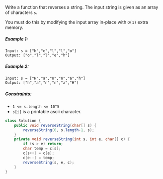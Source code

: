 Write a function that reverses a string. The input string is given as an array of characters `s`.

You must do this by modifying the input array in-place with `O(1)` extra memory.

##### Example 1:
```
Input: s = ["h","e","l","l","o"]
Output: ["o","l","l","e","h"]
```
##### Example 2:
```
Input: s = ["H","a","n","n","a","h"]
Output: ["h","a","n","n","a","H"]
``` 

##### Constraints:

- `1 <= s.length <= 10^5`
- `s[i]` is a printable ascii character.



```java
class Solution {
    public void reverseString(char[] s) {
        reverseString(0, s.length-1, s);
    }
    private void reverseString(int s, int e, char[] c) {
        if (s > e) return;
        char temp = c[s];
        c[s++] = c[e];
        c[e--] = temp;
        reverseString(s, e, c);
    }
}
```